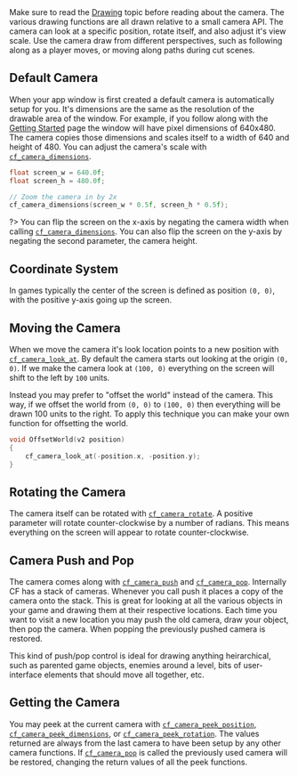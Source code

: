 [](../header.md ':include')

<br>

Make sure to read the [Drawing](https://randygaul.github.io/cute_framework/#/topics/drawing) topic before reading about the camera. The various drawing functions are all drawn relative to a small camera API. The camera can look at a specific position, rotate itself, and also adjust it's view scale. Use the camera draw from different perspectives, such as following along as a player moves, or moving along paths during cut scenes.

## Default Camera

When your app window is first created a default camera is automatically setup for you. It's dimensions are the same as the resolution of the drawable area of the window. For example, if you follow along with the [Getting Started](https://randygaul.github.io/cute_framework/#/getting_started) page the window will have pixel dimensions of 640x480. The camera copies those dimensions and scales itself to a width of 640 and height of 480. You can adjust the camera's scale with [`cf_camera_dimensions`](https://randygaul.github.io/cute_framework/#/camera/cf_camera_dimensions).

```cpp
float screen_w = 640.0f;
float screen_h = 480.0f;

// Zoom the camera in by 2x
cf_camera_dimensions(screen_w * 0.5f, screen_h * 0.5f);
```

?> You can flip the screen on the x-axis by negating the camera width when calling [`cf_camera_dimensions`](https://randygaul.github.io/cute_framework/#/camera/cf_camera_dimensions). You can also flip the screen on the y-axis by negating the second parameter, the camera height.

## Coordinate System

In games typically the center of the screen is defined as position `(0, 0)`, with the positive y-axis going up the screen.

## Moving the Camera

When we move the camera it's look location points to a new position with [`cf_camera_look_at`](https://randygaul.github.io/cute_framework/#/camera/cf_camera_look_at). By default the camera starts out looking at the origin `(0, 0)`. If we make the camera look at `(100, 0)` everything on the screen will shift to the left by `100` units.

Instead you may prefer to "offset the world" instead of the camera. This way, if we offset the world from `(0, 0)` to `(100, 0)` then everything will be drawn 100 units to the right. To apply this technique you can make your own function for offsetting the world.

```cpp
void OffsetWorld(v2 position)
{
	cf_camera_look_at(-position.x, -position.y);
}
```

## Rotating the Camera

The camera itself can be rotated with [`cf_camera_rotate`](https://randygaul.github.io/cute_framework/#/camera/cf_camera_rotate). A positive parameter will rotate counter-clockwise by a number of radians. This means everything on the screen will appear to rotate counter-clockwise.

## Camera Push and Pop

The camera comes along with [`cf_camera_push`](https://randygaul.github.io/cute_framework/#/camera/cf_camera_push) and [`cf_camera_pop`](https://randygaul.github.io/cute_framework/#/camera/cf_camera_pop). Internally CF has a stack of cameras. Whenever you call push it places a copy of the camera onto the stack. This is great for looking at all the various objects in your game and drawing them at their respective locations. Each time you want to visit a new location you may push the old camera, draw your object, then pop the camera. When popping the previously pushed camera is restored.

This kind of push/pop control is ideal for drawing anything heirarchical, such as parented game objects, enemies around a level, bits of user-interface elements that should move all together, etc.

## Getting the Camera

You may peek at the current camera with [`cf_camera_peek_position`](https://randygaul.github.io/cute_framework/#/camera/cf_camera_peek_position), [`cf_camera_peek_dimensions`](https://randygaul.github.io/cute_framework/#/camera/cf_camera_peek_dimensions), or [`cf_camera_peek_rotation`](https://randygaul.github.io/cute_framework/#/camera/cf_camera_peek_rotation). The values returned are always from the last camera to have been setup by any other camera functions. If [`cf_camera_pop`](https://randygaul.github.io/cute_framework/#/camera/cf_camera_pop) is called the previously used camera will be restored, changing the return values of all the peek functions.
